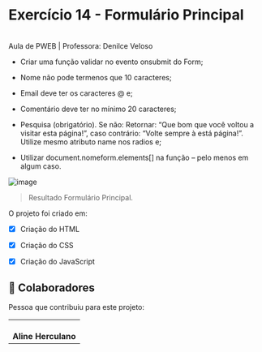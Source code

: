 # Exercício 14 - Formulário Principal

<br>
Aula de PWEB | Professora: Denilce Veloso
<br>

* Criar uma função validar no evento onsubmit do Form;

*  Nome não pode termenos que 10 caracteres;

*  Email deve ter os caracteres @ e;

*  Comentário deve ter no mínimo 20 caracteres;

*  Pesquisa (obrigatório). Se não: Retornar: “Que bom que você voltou a visitar esta página!”, caso contrário: “Volte sempre à está página!”. 
Utilize mesmo atributo name nos radios e;

*  Utilizar document.nomeform.elements[] na função – pelo menos em algum caso.


![image](https://user-images.githubusercontent.com/78798697/174303325-96e8b43a-0690-4f30-95b5-25bb85ae90c2.png)


> Resultado Formulário Principal. 

O projeto foi criado em:

- [x] Criação do HTML
- [x] Criação do CSS
- [x] Criação do JavaScript


## 🤝 Colaboradores

Pessoa que contribuiu para este projeto:

<table>
  <tr>
    <td align="center">
        <br>
          <b>Aline Herculano</b>
      </a>
    </td>
   </tr>
</table>


